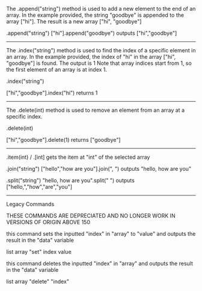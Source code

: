 The .append("string") method is used to add a new element to the end of an array. In the example provided, the string "goodbye" is appended to the array ["hi"]. The result is a new array ["hi", "goodbye"]

.append("string")
["hi"].append("goodbye")
outputs ["hi","goodbye"]

---

The .index("string") method is used to find the index of a specific element in an array. In the example provided, the index of "hi" in the array ["hi", "goodbye"] is found. The output is 1
Note that array indices start from 1, so the first element of an array is at index 1.

.index("string")

["hi","goodbye"].index("hi")
returns 1

---

The .delete(int) method is used to remove an element from an array at a specific index. 

.delete(int)

["hi","goodbye"].delete(1)
returns ["goodbye"]

---

.item(int) / .[int]
gets the item at "int" of the selected array

.join("string")
["hello","how are you"].join(", ") 
outputs "hello, how are you"

.split("string")
"hello, how are you".split(" ") 
outputs ["hello,","how","are","you"]

---

Legacy Commands

THESE COMMANDS ARE DEPRECIATED AND NO LONGER WORK IN VERSIONS OF ORIGIN ABOVE 150

this command sets the inputted "index" in "array" to "value" and outputs the result in the "data" variable

list array "set" index value

this command deletes the inputted "index" in "array" and outputs the result in the "data" variable

list array "delete" "index"
